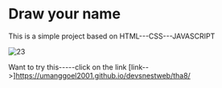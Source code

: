 # Draw your name
This is a simple project based on HTML---CSS---JAVASCRIPT

![23](https://user-images.githubusercontent.com/63296710/122456946-beb86b80-cfcb-11eb-9664-e2d961047b71.gif)

Want to try this-----click on the link
[link-->]https://umanggoel2001.github.io/devsnestweb/tha8/
